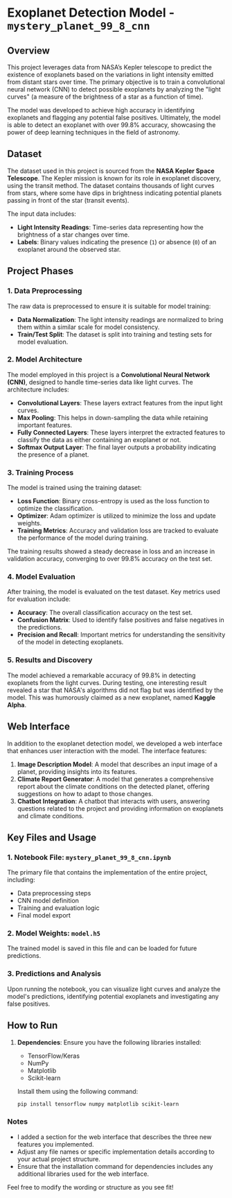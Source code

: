 # Exoplanet Detection Model - `mystery_planet_99_8_cnn`

## Overview

This project leverages data from NASA’s Kepler telescope to predict the existence of exoplanets based on the variations in light intensity emitted from distant stars over time. The primary objective is to train a convolutional neural network (CNN) to detect possible exoplanets by analyzing the "light curves" (a measure of the brightness of a star as a function of time). 

The model was developed to achieve high accuracy in identifying exoplanets and flagging any potential false positives. Ultimately, the model is able to detect an exoplanet with over 99.8% accuracy, showcasing the power of deep learning techniques in the field of astronomy.

## Dataset

The dataset used in this project is sourced from the **NASA Kepler Space Telescope**. The Kepler mission is known for its role in exoplanet discovery, using the transit method. The dataset contains thousands of light curves from stars, where some have dips in brightness indicating potential planets passing in front of the star (transit events).

The input data includes:
- **Light Intensity Readings**: Time-series data representing how the brightness of a star changes over time.
- **Labels**: Binary values indicating the presence (`1`) or absence (`0`) of an exoplanet around the observed star.

## Project Phases

### 1. Data Preprocessing
The raw data is preprocessed to ensure it is suitable for model training:
- **Data Normalization**: The light intensity readings are normalized to bring them within a similar scale for model consistency.
- **Train/Test Split**: The dataset is split into training and testing sets for model evaluation.

### 2. Model Architecture
The model employed in this project is a **Convolutional Neural Network (CNN)**, designed to handle time-series data like light curves. The architecture includes:
- **Convolutional Layers**: These layers extract features from the input light curves.
- **Max Pooling**: This helps in down-sampling the data while retaining important features.
- **Fully Connected Layers**: These layers interpret the extracted features to classify the data as either containing an exoplanet or not.
- **Softmax Output Layer**: The final layer outputs a probability indicating the presence of a planet.

### 3. Training Process
The model is trained using the training dataset:
- **Loss Function**: Binary cross-entropy is used as the loss function to optimize the classification.
- **Optimizer**: Adam optimizer is utilized to minimize the loss and update weights.
- **Training Metrics**: Accuracy and validation loss are tracked to evaluate the performance of the model during training.

The training results showed a steady decrease in loss and an increase in validation accuracy, converging to over 99.8% accuracy on the test set.

### 4. Model Evaluation
After training, the model is evaluated on the test dataset. Key metrics used for evaluation include:
- **Accuracy**: The overall classification accuracy on the test set.
- **Confusion Matrix**: Used to identify false positives and false negatives in the predictions.
- **Precision and Recall**: Important metrics for understanding the sensitivity of the model in detecting exoplanets.

### 5. Results and Discovery
The model achieved a remarkable accuracy of 99.8% in detecting exoplanets from the light curves. During testing, one interesting result revealed a star that NASA's algorithms did not flag but was identified by the model. This was humorously claimed as a new exoplanet, named **Kaggle Alpha**.

## Web Interface

In addition to the exoplanet detection model, we developed a web interface that enhances user interaction with the model. The interface features:

1. **Image Description Model**: A model that describes an input image of a planet, providing insights into its features.
2. **Climate Report Generator**: A model that generates a comprehensive report about the climate conditions on the detected planet, offering suggestions on how to adapt to those changes.
3. **Chatbot Integration**: A chatbot that interacts with users, answering questions related to the project and providing information on exoplanets and climate conditions.

## Key Files and Usage

### 1. Notebook File: `mystery_planet_99_8_cnn.ipynb`
The primary file that contains the implementation of the entire project, including:
- Data preprocessing steps
- CNN model definition
- Training and evaluation logic
- Final model export

### 2. Model Weights: `model.h5`
The trained model is saved in this file and can be loaded for future predictions.

### 3. Predictions and Analysis
Upon running the notebook, you can visualize light curves and analyze the model's predictions, identifying potential exoplanets and investigating any false positives.

## How to Run

1. **Dependencies**: Ensure you have the following libraries installed:
   - TensorFlow/Keras
   - NumPy
   - Matplotlib
   - Scikit-learn

   Install them using the following command:
   ```bash
   pip install tensorflow numpy matplotlib scikit-learn

### Notes
- I added a section for the web interface that describes the three new features you implemented.
- Adjust any file names or specific implementation details according to your actual project structure.
- Ensure that the installation command for dependencies includes any additional libraries used for the web interface.

Feel free to modify the wording or structure as you see fit!
